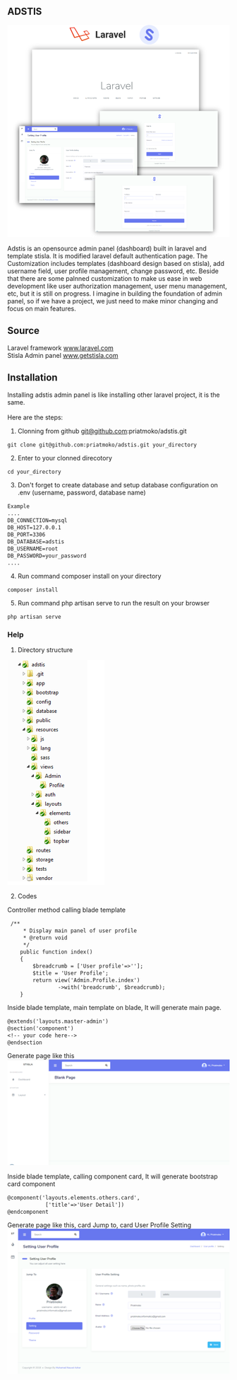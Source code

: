 ## ADSTIS

<img src="https://raw.githubusercontent.com/priatmoko/image-repo/master/g115.png?token=AErIt4uMQxWfjP2IxZj5XhRYhDbzkEjwks5crDcuwA%3D%3D">

Adstis is an opensource admin panel (dashboard) built in laravel and template stisla. It is modified laravel default authentication page. The Customization includes templates (dashboard design based on stisla), add username field, user profile management, change password, etc. Beside that there are some palnned customization to make us ease in web development like user authorization management, user menu management, etc, but it is still on progress. I imagine in building the foundation of admin panel, so if we have a project, we just need to make minor changing and focus on main features.

## Source
Laravel framework www.laravel.com <br/>
Stisla Admin panel www.getstisla.com

## Installation

Installing adstis admin panel is like installing other laravel project, it is the same. \
<br/>Here are the steps: <br/>
1. Clonning from github git@github.com:priatmoko/adstis.git
```
git clone git@github.com:priatmoko/adstis.git your_directory
```
2. Enter to your clonned direcotory
```
cd your_directory
```
3. Don't forget to create database and setup database configuration on .env (username, password, database name)
```
Example
....
DB_CONNECTION=mysql
DB_HOST=127.0.0.1
DB_PORT=3306
DB_DATABASE=adstis
DB_USERNAME=root
DB_PASSWORD=your_password
....
```
4. Run command composer install on your directory
```
composer install
```
5. Run command php artisan serve to run the result on your browser
```
php artisan serve
```
### Help

1. Directory structure
<img src="https://raw.githubusercontent.com/priatmoko/image-repo/master/directory.png?token=AErIt10Cy16DpGC-pqSb0i9Wce01cSBOks5crDkMwA%3D%3D">

2. Codes
<p>
    Controller method calling blade template
</p>

```
 /**
     * Display main panel of user profile
     * @return void
     */
    public function index()
    {
        $breadcrumb = ['User profile'=>''];
        $title = 'User Profile';
        return view('Admin.Profile.index')
                ->with('breadcrumb', $breadcrumb);
    }
```
Inside blade template, main template on blade, It will generate main page. 

```
@extends('layouts.master-admin')
@section('component')
<!-- your code here-->
@endsection
```

Generate page like this 
<img style="width:200" src="https://github.com/priatmoko/image-repo/blob/master/home%201.png?raw=true">

Inside blade template, calling component card, It will generate bootstrap card component

```
@component('layouts.elements.others.card',
            ['title'=>'User Detail'])
@endcomponent            
```
Generate page like this, card Jump to, card User Profile Setting 
<img style="width:200" src="https://github.com/priatmoko/image-repo/blob/master/setting%20user.png?raw=true">
